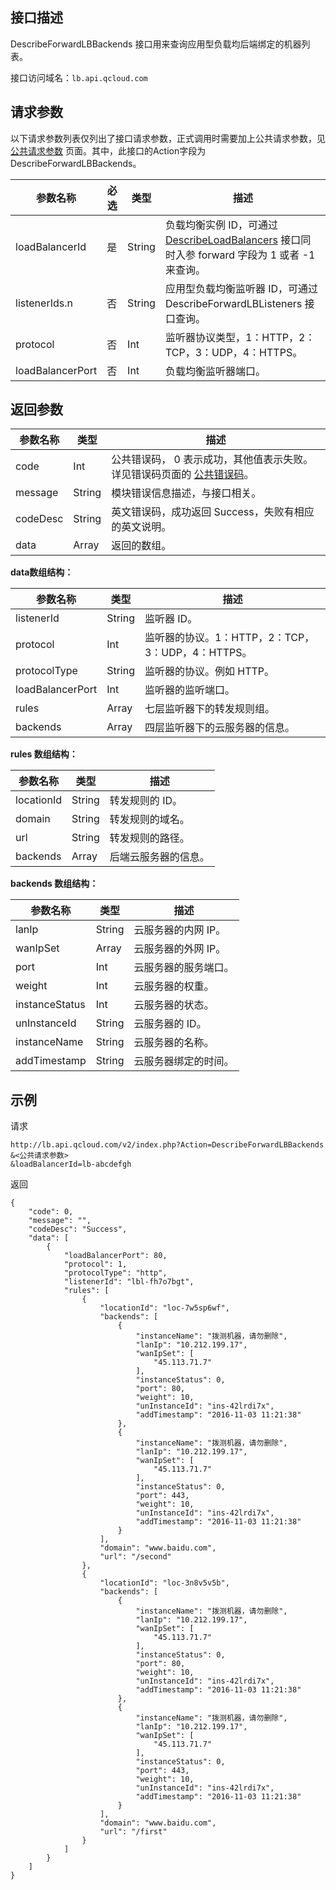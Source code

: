 ## 接口描述
DescribeForwardLBBackends 接口用来查询应用型负载均后端绑定的机器列表。
 
接口访问域名：`lb.api.qcloud.com`

## 请求参数
以下请求参数列表仅列出了接口请求参数，正式调用时需要加上公共请求参数，见 [公共请求参数](http://tcecqpoc.fsphere.cn/document/api/214/4183) 页面。其中，此接口的Action字段为 DescribeForwardLBBackends。

|参数名称|必选|类型|描述|	 
|-|-|-|-|
|loadBalancerId|是|String|负载均衡实例 ID，可通过 <a href="http://tcecqpoc.fsphere.cn/document/api/214/1261" title="DescribeLoadBalancers">DescribeLoadBalancers</a> 接口同时入参 forward 字段为 1 或者 -1 来查询。|
|listenerIds.n|否|String|应用型负载均衡监听器 ID，可通过 DescribeForwardLBListeners 接口查询。|
|protocol|否|Int|监听器协议类型，1：HTTP，2：TCP，3：UDP，4：HTTPS。|
|loadBalancerPort|否|Int|负载均衡监听器端口。|

## 返回参数
 
 
|参数名称|类型|描述|
|-------|---|---------------|
|code|Int|公共错误码， 0 表示成功，其他值表示失败。详见错误码页面的 [公共错误码](http://tcecqpoc.fsphere.cn/document/api/214/1530)。|
|message|String|模块错误信息描述，与接口相关。|
|codeDesc|String|英文错误码，成功返回 Success，失败有相应的英文说明。|
|data|Array|返回的数组。|

**data数组结构：**

|参数名称|类型|描述|
|-------|---|---------------|
|listenerId|String|监听器 ID。|
|protocol|Int|监听器的协议。1：HTTP，2：TCP，3：UDP，4：HTTPS。|
|protocolType|String|监听器的协议。例如 HTTP。|
|loadBalancerPort|Int|监听器的监听端口。|
|rules|Array|七层监听器下的转发规则组。|
|backends|Array|四层监听器下的云服务器的信息。|

**rules 数组结构：**

|参数名称|类型|描述|
|-------|---|---------------|
|locationId|String|转发规则的 ID。|
|domain|String|转发规则的域名。|
|url|String|转发规则的路径。|
|backends|Array|后端云服务器的信息。|

**backends 数组结构：**

|参数名称|类型|描述|
|-------|---|---------------|
|lanIp|String|云服务器的内网 IP。|
|wanIpSet|Array|云服务器的外网 IP。|
|port|Int|云服务器的服务端口。|
|weight|Int|云服务器的权重。|
|instanceStatus|Int|云服务器的状态。|
|unInstanceId|String|云服务器的 ID。|
|instanceName|String|云服务器的名称。|
|addTimestamp|String|云服务器绑定的时间。|





## 示例

请求
```
http://lb.api.qcloud.com/v2/index.php?Action=DescribeForwardLBBackends
&<公共请求参数>
&loadBalancerId=lb-abcdefgh
```
返回
```
{
    "code": 0,
    "message": "",
    "codeDesc": "Success",
    "data": [
        {
            "loadBalancerPort": 80,
            "protocol": 1,
            "protocolType": "http",
            "listenerId": "lbl-fh7o7bgt",
            "rules": [
                {
                    "locationId": "loc-7w5sp6wf",
                    "backends": [
                        {
                            "instanceName": "拨测机器，请勿删除",
                            "lanIp": "10.212.199.17",
                            "wanIpSet": [
                                "45.113.71.7"
                            ],
                            "instanceStatus": 0,
                            "port": 80,
                            "weight": 10,
                            "unInstanceId": "ins-42lrdi7x",
                            "addTimestamp": "2016-11-03 11:21:38"
                        },
                        {
                            "instanceName": "拨测机器，请勿删除",
                            "lanIp": "10.212.199.17",
                            "wanIpSet": [
                                "45.113.71.7"
                            ],
                            "instanceStatus": 0,
                            "port": 443,
                            "weight": 10,
                            "unInstanceId": "ins-42lrdi7x",
                            "addTimestamp": "2016-11-03 11:21:38"
                        }
                    ],
                    "domain": "www.baidu.com",
                    "url": "/second"
                },
                {
                    "locationId": "loc-3n8v5v5b",
                    "backends": [
                        {
                            "instanceName": "拨测机器，请勿删除",
                            "lanIp": "10.212.199.17",
                            "wanIpSet": [
                                "45.113.71.7"
                            ],
                            "instanceStatus": 0,
                            "port": 80,
                            "weight": 10,
                            "unInstanceId": "ins-42lrdi7x",
                            "addTimestamp": "2016-11-03 11:21:38"
                        },
                        {
                            "instanceName": "拨测机器，请勿删除",
                            "lanIp": "10.212.199.17",
                            "wanIpSet": [
                                "45.113.71.7"
                            ],
                            "instanceStatus": 0,
                            "port": 443,
                            "weight": 10,
                            "unInstanceId": "ins-42lrdi7x",
                            "addTimestamp": "2016-11-03 11:21:38"
                        }
                    ],
                    "domain": "www.baidu.com",
                    "url": "/first"
                }
            ]
        }
    ]
}
```

